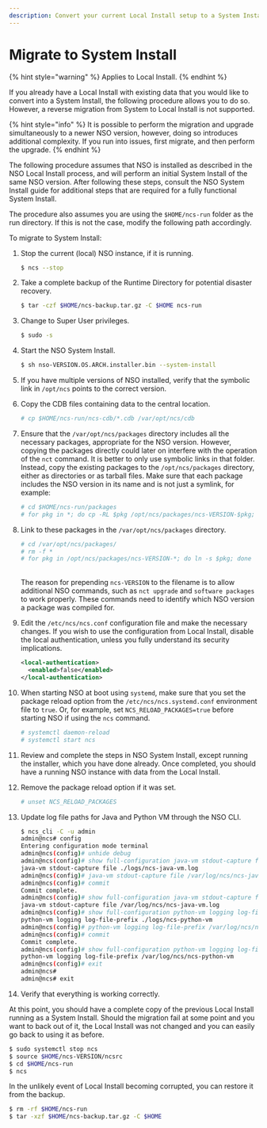 ```yaml
---
description: Convert your current Local Install setup to a System Install.
---
```


# Migrate to System Install

{% hint style="warning" %}
Applies to Local Install.
{% endhint %}

If you already have a Local Install with existing data that you would like to convert into a System Install, the following procedure allows you to do so. However, a reverse migration from System to Local Install is not supported.

{% hint style="info" %}
It is possible to perform the migration and upgrade simultaneously to a newer NSO version, however, doing so introduces additional complexity. If you run into issues, first migrate, and then perform the upgrade.
{% endhint %}

The following procedure assumes that NSO is installed as described in the NSO Local Install process, and will perform an initial System Install of the same NSO version. After following these steps, consult the NSO System Install guide for additional steps that are required for a fully functional System Install.

The procedure also assumes you are using the `$HOME/ncs-run` folder as the run directory. If this is not the case, modify the following path accordingly.

To migrate to System Install:

1.  Stop the current (local) NSO instance, if it is running.

    ```bash
    $ ncs --stop
    ```
2.  Take a complete backup of the Runtime Directory for potential disaster recovery.

    ```bash
    $ tar -czf $HOME/ncs-backup.tar.gz -C $HOME ncs-run
    ```
3.  Change to Super User privileges.

    ```bash
    $ sudo -s
    ```
4.  Start the NSO System Install.

    ```bash
    $ sh nso-VERSION.OS.ARCH.installer.bin --system-install
    ```
5. If you have multiple versions of NSO installed, verify that the symbolic link in `/opt/ncs` points to the correct version.
6.  Copy the CDB files containing data to the central location.

    ```bash
    # cp $HOME/ncs-run/ncs-cdb/*.cdb /var/opt/ncs/cdb
    ```
7.  Ensure that the `/var/opt/ncs/packages` directory includes all the necessary packages, appropriate for the NSO version. However, copying the packages directly could later on interfere with the operation of the `nct` command. It is better to only use symbolic links in that folder. Instead, copy the existing packages to the `/opt/ncs/packages` directory, either as directories or as tarball files. Make sure that each package includes the NSO version in its name and is not just a symlink, for example:

    ```bash
    # cd $HOME/ncs-run/packages
    # for pkg in *; do cp -RL $pkg /opt/ncs/packages/ncs-VERSION-$pkg; done
    ```
8.  Link to these packages in the `/var/opt/ncs/packages` directory.

    ```bash
    # cd /var/opt/ncs/packages/
    # rm -f *
    # for pkg in /opt/ncs/packages/ncs-VERSION-*; do ln -s $pkg; done
    ```

    \
    The reason for prepending `ncs-VERSION` to the filename is to allow additional NSO commands, such as `nct upgrade` and `software packages` to work properly. These commands need to identify which NSO version a package was compiled for.
9.  Edit the `/etc/ncs/ncs.conf` configuration file and make the necessary changes. If you wish to use the configuration from Local Install, disable the local authentication, unless you fully understand its security implications.

    ```xml
    <local-authentication>
      <enabled>false</enabled>
    </local-authentication>
    ```
10. When starting NSO at boot using `systemd`, make sure that you set the package reload option from the `/etc/ncs/ncs.systemd.conf` environment file to `true`. Or, for example, set `NCS_RELOAD_PACKAGES=true` before starting NSO if using the `ncs` command.

    ```bash
    # systemctl daemon-reload
    # systemctl start ncs
    ```
11. Review and complete the steps in NSO System Install, except running the installer, which you have done already. Once completed, you should have a running NSO instance with data from the Local Install.
12. Remove the package reload option if it was set.

    ```bash
    # unset NCS_RELOAD_PACKAGES
    ```
13. Update log file paths for Java and Python VM through the NSO CLI.

    ```bash
    $ ncs_cli -C -u admin
    admin@ncs# config
    Entering configuration mode terminal
    admin@ncs(config)# unhide debug
    admin@ncs(config)# show full-configuration java-vm stdout-capture file
    java-vm stdout-capture file ./logs/ncs-java-vm.log
    admin@ncs(config)# java-vm stdout-capture file /var/log/ncs/ncs-java-vm.log
    admin@ncs(config)# commit
    Commit complete.
    admin@ncs(config)# show full-configuration java-vm stdout-capture file
    java-vm stdout-capture file /var/log/ncs/ncs-java-vm.log
    admin@ncs(config)# show full-configuration python-vm logging log-file-prefix
    python-vm logging log-file-prefix ./logs/ncs-python-vm
    admin@ncs(config)# python-vm logging log-file-prefix /var/log/ncs/ncs-python-vm
    admin@ncs(config)# commit
    Commit complete.
    admin@ncs(config)# show full-configuration python-vm logging log-file-prefix
    python-vm logging log-file-prefix /var/log/ncs/ncs-python-vm
    admin@ncs(config)# exit
    admin@ncs#
    admin@ncs# exit
    ```
14. Verify that everything is working correctly.

At this point, you should have a complete copy of the previous Local Install running as a System Install. Should the migration fail at some point and you want to back out of it, the Local Install was not changed and you can easily go back to using it as before.

```bash
$ sudo systemctl stop ncs
$ source $HOME/ncs-VERSION/ncsrc
$ cd $HOME/ncs-run
$ ncs
```

In the unlikely event of Local Install becoming corrupted, you can restore it from the backup.

```bash
$ rm -rf $HOME/ncs-run
$ tar -xzf $HOME/ncs-backup.tar.gz -C $HOME
```
